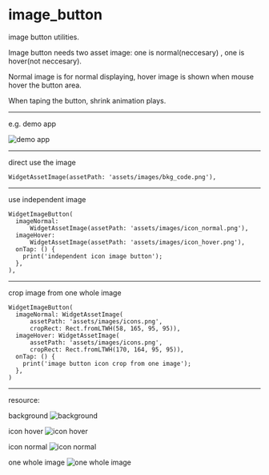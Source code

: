# image_button

image button utilities.

Image button needs two asset image: one is normal(neccesary) , one is hover(not neccesary).

Normal image is for normal displaying, hover image is shown when mouse hover the button area.

When taping the button,  shrink animation plays.

------
e.g. demo app

![demo app](https://i.ibb.co/X4CPfcp/demo-app.png)

------
direct use the image 

```
WidgetAssetImage(assetPath: 'assets/images/bkg_code.png'),
```

------
use independent image

```
WidgetImageButton(
  imageNormal:
      WidgetAssetImage(assetPath: 'assets/images/icon_normal.png'),
  imageHover:
      WidgetAssetImage(assetPath: 'assets/images/icon_hover.png'),
  onTap: () {
    print('independent icon image button');
  },
),
```
------
crop image from one whole image

```
WidgetImageButton(
  imageNormal: WidgetAssetImage(
      assetPath: 'assets/images/icons.png',
      cropRect: Rect.fromLTWH(58, 165, 95, 95)),
  imageHover: WidgetAssetImage(
      assetPath: 'assets/images/icons.png',
      cropRect: Rect.fromLTWH(170, 164, 95, 95)),
  onTap: () {
    print('image button icon crop from one image');
  },
)
```

--------

resource:

background
![background](https://i.ibb.co/W6sw2t1/bkg-code.png)

icon hover
![icon hover](https://i.ibb.co/9qjtV4f/icon-hover.png)

icon normal
![icon normal](https://i.ibb.co/2S1hRHC/icon-normal.png)

one whole image
![one whole image](https://i.ibb.co/9hLvLsg/icons.png)
